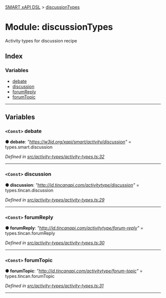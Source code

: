 [SMART xAPI DSL](../README.md) > [discussionTypes](../modules/discussiontypes.md)

# Module: discussionTypes

Activity types for discussion recipe

## Index

### Variables

* [debate](discussiontypes.md#debate)
* [discussion](discussiontypes.md#discussion)
* [forumReply](discussiontypes.md#forumreply)
* [forumTopic](discussiontypes.md#forumtopic)

---

## Variables

<a id="debate"></a>

### `<Const>` debate

**● debate**: *"https://w3id.org/xapi/smart/activity/discussion"* =  types.smart.discussion

*Defined in [src/activity-types/activity-types.ts:32](https://github.com/Gradiant/smart-xapi-dsl/blob/master/src/activity-types/activity-types.ts#L32)*

___
<a id="discussion"></a>

### `<Const>` discussion

**● discussion**: *"http://id.tincanapi.com/activitytype/discussion"* =  types.tincan.discussion

*Defined in [src/activity-types/activity-types.ts:29](https://github.com/Gradiant/smart-xapi-dsl/blob/master/src/activity-types/activity-types.ts#L29)*

___
<a id="forumreply"></a>

### `<Const>` forumReply

**● forumReply**: *"http://id.tincanapi.com/activitytype/forum-reply"* =  types.tincan.forumReply

*Defined in [src/activity-types/activity-types.ts:30](https://github.com/Gradiant/smart-xapi-dsl/blob/master/src/activity-types/activity-types.ts#L30)*

___
<a id="forumtopic"></a>

### `<Const>` forumTopic

**● forumTopic**: *"http://id.tincanapi.com/activitytype/forum-topic"* =  types.tincan.forumTopic

*Defined in [src/activity-types/activity-types.ts:31](https://github.com/Gradiant/smart-xapi-dsl/blob/master/src/activity-types/activity-types.ts#L31)*

___

